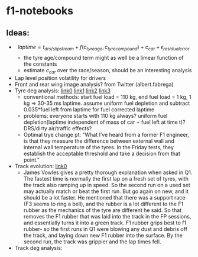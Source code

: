 # f1-notebooks

## Ideas:
- $$laptime = t_{drs/slipstream} + f(c_{tyre age}, c_{tyre compound}) + c_{car} +\epsilon_{residual error}$$
  * the tyre age/compound term might as well be a limear function of the constants
  * estimate $c_{car}$ over the race/season, should be an interesting analysis
- Lap level position volatility for drivers
- Front and rear wing image analysis? from Twitter (albert.fabrega)
- Tyre deg analysis: [link0](https://www.reddit.com/r/F1Technical/comments/11oskuy/computation_of_fuelcorrected_lap_time/) [link1](https://www.reddit.com/r/F1Technical/comments/wrdmmt/hungarian_gp_heat_map_of_fuel_corrected_lap_times/) [link2](https://www.reddit.com/r/F1Technical/comments/y66r32/how_is_tyre_degradation_measured/) [link3](https://www.mdpi.com/2076-3417/10/12/4229)
  * conventional methods: start fuel load  = 110 kg, end fuel load = 1 kg, 1 kg => 30-35 ms laptime. assume uniform fuel depletion and subtract 0.035*fuel left from laptime for fuel corrected laptime
  * problems: everyone starts with 110 kg always? uniform fuel depletion(laptime independent of mass of car + fuel left at time t)? DRS/dirty air/traffic effects?
  * Optimal trye change pt: "What I’ve heard from a former F1 engineer, is that they measure the difference between external wall and internal wall temperature of the tyres. In the Friday tests, they establish the acceptable threshold and take a decision from that point."
- Track evolution: [link0](https://buildingspeed.org/2016/08/05/how-tracks-take-and-lose-rubber/)
  * James Vowles gives a pretty thorough explanation when asked in Q1. The fastest time is normally the first lap on a fresh set of tyres, with the track also ramping up in speed. So the second run on a used set may actually match or beat the first run. But go again on new, and it should be a lot faster. He mentioned that there was a support race (F3 seems to ring a bell), and the rubber is a lot different to the F1 rubber as the mechanics of the tyre are different he said. So that removes the F1 rubber that was laid into the track in the FP sessions, and essentially turns it into a green track. F1 rubber grips best to f1 rubber- so the first runs in Q1 were blowing any dust and debris off the track, and laying down new F1 rubber into the surface. By the second run, the track was grippier and the lap times fell.
- Track deg analysis:
  
